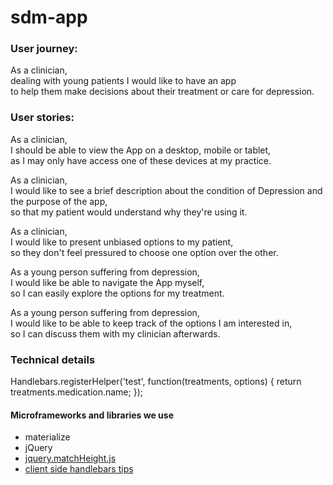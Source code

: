 # sdm-app

### User journey:

As a clinician,  
dealing with  young patients I would like to have an app  
to help them make decisions about their treatment or care for depression.  

### User stories:

As a clinician,  
I should be able to view the App on a desktop, mobile or tablet,  
as I may only have access one of these devices at my practice.  

As a clinician,  
I would like to see a brief description about the condition of Depression and the purpose of the app,  
so that my patient would understand why they're using it.  

As a clinician,  
I would like to present unbiased  options to my patient,  
so they don't feel pressured to choose one option over the other.  

As a young person suffering from depression,  
I would like be able to navigate the App myself,  
so I can easily explore the options for my treatment.  

As a young person suffering from depression,  
I would like to be able to keep track of the options I am interested in,  
so I can discuss them with my clinician afterwards.  

### Technical details

Handlebars.registerHelper('test', function(treatments, options) {
  return treatments.medication.name;
});

<!--<h2>{{test treatments}}</h2>-->




#### Microframeworks and libraries we use

- materialize  
- jQuery  
- [jquery.matchHeight.js](https://github.com/liabru/jquery-match-height)  
- [client side handlebars tips](http://stackoverflow.com/questions/33059203/error-missing-helper-in-handlebars-js)
